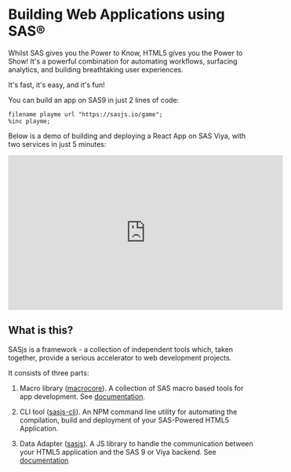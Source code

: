 Building Web Applications using SAS®
====================

Whilst SAS gives you the Power to Know, HTML5 gives you the Power to Show!  It's a powerful combination for automating workflows, surfacing analytics, and building breathtaking user experiences.

It's fast, it's easy, and it's fun!

You can build an app on SAS9 in just 2 lines of code:

```sas
filename playme url "https://sasjs.io/game";
%inc playme;
```

Below is a demo of building and deploying a React App on SAS Viya, with two services in just 5 minutes:

<iframe width="560" height="315" src="https://www.youtube.com/embed/vSNBea_M8yU" frameborder="0" allow="accelerometer; autoplay; encrypted-media; gyroscope; picture-in-picture" allowfullscreen></iframe>

What is this?
---------------------
SASjs is a framework - a collection of independent tools which, taken together, provide a serious accelerator to web development projects.

It consists of three parts:

1. Macro library ([macrocore](https://github.com/sasjs/core)).  A collection of SAS macro based tools for app development.  See [documentation](https://core.sasjs.io).

2. CLI tool ([sasjs-cli](https://github.com/sasjs/cli)).  An NPM command line utility for automating the compilation, build and deployment of your SAS-Powered HTML5 Application.

3. Data Adapter ([sasjs](https://github.com/sasjs/adapter)). A JS library to handle the communication between your HTML5 application and the SAS 9 or Viya backend.  See [documentation](https://adapter.sasjs.io)


<meta name="description" content="Build awesome HTML5 web applications on SAS9 and Viya with the SASjs framework">